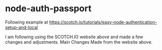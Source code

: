 # node-auth-passport
Following example at https://scotch.io/tutorials/easy-node-authentication-setup-and-local

I am following using the SCOTCH.IO website above and made a few changes and adjustments.
Main Changes Made from the website above.


